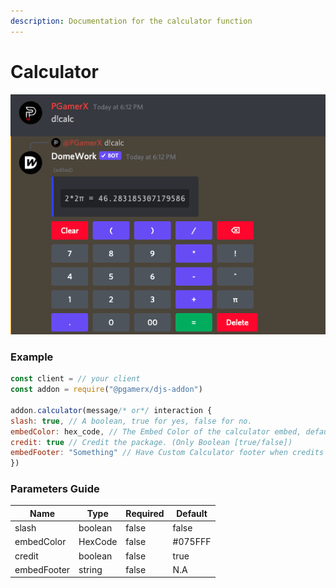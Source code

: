 ```yaml
---
description: Documentation for the calculator function
---
```


# Calculator

![This is how this function will look like.](<../.gitbook/assets/Screenshot 2021-10-21 at 6.13.03 PM.png>)

### Example

```javascript
const client = // your client
const addon = require("@pgamerx/djs-addon")

addon.calculator(message/* or*/ interaction {
slash: true, // A boolean, true for yes, false for no.
embedColor: hex_code, // The Embed Color of the calculator embed, default: #075FFF
credit: true // Credit the package. (Only Boolean [true/false])
embedFooter: "Something" // Have Custom Calculator footer when credits are false
})
```

### Parameters Guide

<table><thead><tr><th>Name</th><th>Type</th><th data-type="checkbox">Required</th><th>Default</th></tr></thead><tbody><tr><td>slash</td><td>boolean</td><td>false</td><td>false</td></tr><tr><td>embedColor</td><td>HexCode</td><td>false</td><td>#075FFF</td></tr><tr><td>credit</td><td>boolean</td><td>false</td><td>true</td></tr><tr><td>embedFooter</td><td>string</td><td>false</td><td>N.A</td></tr></tbody></table>
